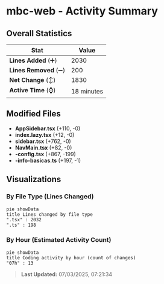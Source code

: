 # mbc-web - Activity Summary 

## Overall Statistics

| Stat                   | Value                                                             |
| ---------------------- | ----------------------------------------------------------------- |
| **Lines Added** (➕)   | 2030                                          |
| **Lines Removed** (➖) | 200                                        |
| **Net Change** (↕)    | 1830                |
| **Active Time** (⌚)   | 18 minutes |


## Modified Files
- **AppSidebar.tsx** (+110, -0)
- **index.lazy.tsx** (+12, -0)
- **sidebar.tsx** (+762, -0)
- **NavMain.tsx** (+82, -0)
- **-config.tsx** (+867, -199)
- **-info-basicas.ts** (+197, -1)

## Visualizations

### By File Type (Lines Changed)

```mermaid
pie showData
title Lines changed by file type
".tsx" : 2032
".ts" : 198
```

### By Hour (Estimated Activity Count)

```mermaid
pie showData
title Coding activity by hour (count of changes)
"07h" : 13
```


> **Last Updated:** 07/03/2025, 07:21:34